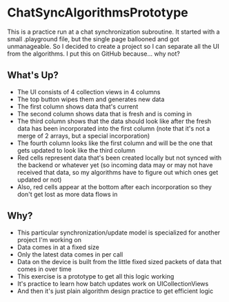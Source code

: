 # ChatSyncAlgorithmsPrototype
This is a practice run at a chat synchronization subroutine. It started with a small .playground file, but the single page ballooned and got unmanageable. So I decided to create a project so I can separate all the UI from the algorithms.
I put this on GitHub because... why not?

## What's Up?
- The UI consists of 4 collection views in 4 columns
- The top button wipes them and generates new data
- The first column shows data that's current
- The second column shows data that is fresh and is coming in
- The third column shows that the data should look like after the fresh data has been incorporated into the first column (note that it's not a merge of 2 arrays, but a special incorporation)
- The fourth column looks like the first column and will be the one that gets updated to look like the third column
- Red cells represent data that's been created locally but not synced with the backend or whatever yet (so incoming data may or may not have received that data, so my algorithms have to figure out which ones get updated or not)
- Also, red cells appear at the bottom after each incorporation so they don't get lost as more data flows in

## Why?
- This particular synchronization/update model is specialized for another project I'm working on
- Data comes in at a fixed size
- Only the latest data comes in per call
- Data on the device is built from the little fixed sized packets of data that comes in over time
- This exercise is a prototype to get all this logic working
- It's practice to learn how batch updates work on UICollectionViews
- And then it's just plain algorithm design practice to get efficient logic
